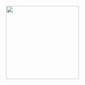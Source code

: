 <a href="https://ultimateelectronicsbook.com/"><img src="https://images2.imgbox.com/03/dd/JB4mYEnP_o.png" width="200"></a>
